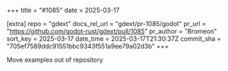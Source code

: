 +++
title = "#1085"
date = 2025-03-17

[extra]
repo = "gdext"
docs_rel_url = "gdext/pr-1085/godot"
pr_url = "https://github.com/godot-rust/gdext/pull/1085"
pr_author = "Bromeon"
sort_key = 2025-03-17
date_time = 2025-03-17T21:30:37Z
commit_sha = "705ef7589ddc91551bbc9343f551a9ee79a02d3b"
+++

Move examples out of repository
